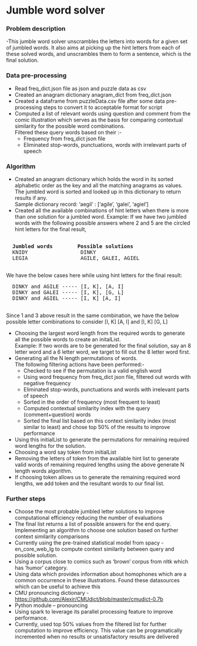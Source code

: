 # Jumble word solver

### Problem description
-This jumble word solver unscrambles the letters into words for a given set of jumbled words. It also aims at picking up the hint letters from each of these solved words, and unscrambles them to form a sentence, which is the final solution.

### Data pre-processing
-	Read freq_dict.json file as json and puzzle data as csv
-	Created an anagram dictionary anagram_dict from freq_dict.json
-	Created  a dataframe from puzzleData.csv file after some data pre-processing steps to convert it to acceptable format for script
-	Computed a list of relevant words using question and comment from the comic illustration which serves as the basis for comparing contextual similarity for the possible word combinations.  
  Filtered these query words based on their :-
    -	Frequency from freq_dict json file
    -	Eliminated stop-words, punctuations, words with irrelevant parts of speech

### Algorithm
- Created an anagram dictionary which holds the word in its sorted alphabetic order as the key and all the matching anagrams as values. The jumbled word is sorted and looked up in this dictionary to return results if any.  
Sample dictionary record: ‘aegil’ : [‘agile’, ‘galei’, ‘agiel’] 
-	Created all the available combinations of hint letters when there is more than one solution for a jumbled word.
  Example: If we have two jumbled words with the following possible answers where 2 and 5 are the circled hint letters for the final result,  
  <pre>    
  <b>Jumbled words</b>        <b>Possible solutions</b>
  KNIDY                 DINKY
  LEGIA                 AGILE, GALEI, AGIEL
  </pre>
  We have the below cases here while using hint letters for the final result:
  <pre>
  DINKY and AGILE ----- [I, K], [A, I]
  DINKY and GALEI ----- [I, K], [G, L]
  DINKY and AGIEL ----- [I, K] [A, I]
  </pre>
  Since 1 and 3 above result in the same combination, we have the below possible letter combinations to consider
  [I, K] [A, I] and [I, K] [G, L]
-	Choosing the largest word length from the required words to generate all the possible words to create an initalList.  
  Example: If two words are to be generated for the final solution, say an 8 letter word and a 6 letter word, we target to fill out the 8 letter word first. 
-	Generating all the N length permutations of words.  
  The following filtering actions have been performed:-
    -	Checked to see if the permutation is a valid english word
    - Using word frequency from freq_dict json file, filtered out words with negative frequency
    - Eliminated stop-words, punctuations and words with irrelevant parts of speech
    - Sorted in the order of frequency (most frequent to least)
    - Computed contextual similarity index with the query (comment+question) words
    - Sorted the final list based on this context similarity index (most similar to least) and chose top 50% of the results to improve performance
- Using this initialList to generate the permutations for remaining required word lengths for the solution. 
- Choosing a word say token from initialList
- Removing the letters of token from the available hint list to generate valid words of remaining required lengths using the above generate N length words algorithm.
- If choosing token allows us to generate the remaining required word lengths, we add token and the resultant words to our final list.


### Further steps
-	Choose the most probable jumbled letter solutions to improve computational efficiency reducing the number of evaluations
-	The final list returns a list of possible answers for the end query. Implementing an algorithm to choose one solution based on further context similarity comparisons
-	Currently using the pre-trained statistical model from spacy - en_core_web_lg to compute context similarity between query and possible solution. 
-	Using a corpus close to comics such as ‘brown’ corpus from nltk which has ‘humor’ category. 
-	Using data which provides information about homophones which are a common occurrence in these illustrations. Found these datasources which can be useful to achieve this 
  - CMU pronouncing dictionary  - https://github.com/Alexir/CMUdict/blob/master/cmudict-0.7b
  - Python module – pronouncing
-	Using spark to leverage its parallel processing feature to improve performance.
- Currently, used top 50% values from the filtered list for further computation to improve efficiency. This value can be programatically incremented when no results or unsatisfactory results are delivered 






